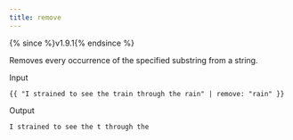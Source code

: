 ```yaml
---
title: remove
---
```


{% since %}v1.9.1{% endsince %}

Removes every occurrence of the specified substring from a string.

Input
```liquid
{{ "I strained to see the train through the rain" | remove: "rain" }}
```

Output
```text
I strained to see the t through the 
```
